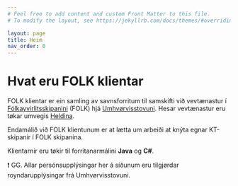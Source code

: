 ```yaml
---
# Feel free to add content and custom Front Matter to this file.
# To modify the layout, see https://jekyllrb.com/docs/themes/#overriding-theme-defaults

layout: page
title: Heim
nav_order: 0
---
```


# Hvat eru FOLK klientar

FOLK klientar er ein samling av savnsforritum til samskifti við vevtænastur í [Fólkayvirlitsskipanini](http://us.fo/Default.aspx?ID=13792) (FOLK) hjá
[Umhvørvisstovuni](http://us.fo). Hesar vevtænastur eru tøkar umvegis
[Heldina](https://www.talgildu.fo/heldin/heldin/).

Endamálið við FOLK klientunum er at lætta um arbeiði at knýta egnar KT-skipanir í FOLK skipanina.

Klientarnir eru tøkir til forritanarmálini **Java** og **C#**.

<!-- Vevtænasturnar, ið eru tøkar, eru býttar sundur í einfaldar tænastur og meira samansettar tænastur. Tær einføldu eru ætlaðaðar til
smærri brúkarar, ið bert hava tørv á, ella heimild til, avmarkaða atgongd. Í fystu útgávuni eru bert tær einfaldu
vevtænasturnar við. -->

:exclamation: GG. Allar persónsupplýsingar her á síðunum eru tilgjørdar royndarupplýsingar frá
Umhvørvisstovuni.
